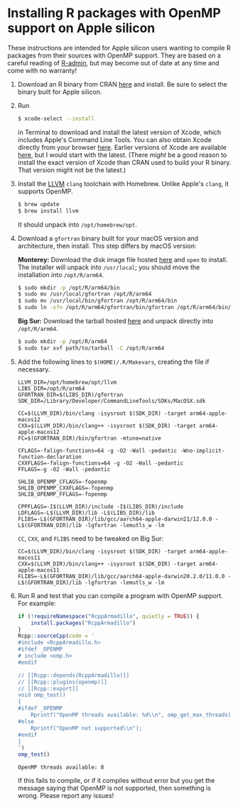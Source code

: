 # Installing R packages with OpenMP support on Apple silicon

These instructions are intended for Apple silicon users wanting to
compile R packages from their sources with OpenMP support. They are
based on a careful reading of
[R-admin](https://cran.r-project.org/doc/manuals/r-release/R-admin.html),
but may become out of date at any time and come with no warranty!

1. Download an R binary from CRAN 
   [here](https://cran.r-project.org/bin/macosx/) 
   and install. 
   Be sure to select the binary built for Apple silicon.

2. Run

   ```bash
   $ xcode-select --install
   ```

   in Terminal to download and install the latest version of Xcode, 
   which includes Apple's Command Line Tools. You can also obtain 
   Xcode directly from your browser 
   [here](https://developer.apple.com/xcode/). 
   Earlier versions of Xcode are available 
   [here](https://developer.apple.com/download/all/), 
   but I would start with the latest. 
   (There _might_ be a good reason to install the exact version of 
   Xcode than CRAN used to build your R binary. That version might
   not be the latest.)

3. Install the [LLVM](https://llvm.org/) `clang` toolchain with
   Homebrew. Unlike Apple's `clang`, it supports OpenMP.

   ```bash
   $ brew update
   $ brew install llvm 
   ```
   
   It should unpack into `/opt/homebrew/opt`.

4. Download a `gfortran` binary built for your macOS version and
   architecture, then install. This step differs by macOS version:
   
   **Monterey:** Download the disk image file hosted 
   [here](https://github.com/fxcoudert/gfortran-for-macOS/releases/tag/12-arm-alpha) 
   and `open` to install. The installer will unpack into `/usr/local`;
   you should move the installation into `/opt/R/arm64`.
   
   ```bash
   $ sudo mkdir -p /opt/R/arm64/bin
   $ sudo mv /usr/local/gfortran /opt/R/arm64
   $ sudo mv /usr/local/bin/gfortran /opt/R/arm64/bin
   $ sudo ln -sfn /opt/R/arm64/gfortran/bin/gfortran /opt/R/arm64/bin/gfortran
   ```
   
   **Big Sur:** Download the tarball hosted 
   [here](https://github.com/fxcoudert/gfortran-for-macOS/releases/tag/11-arm-alpha2) 
   and unpack directly into `/opt/R/arm64`.
   
   ```bash
   $ sudo mkdir -p /opt/R/arm64
   $ sudo tar xvf path/to/tarball -C /opt/R/arm64
   ```

5. Add the following lines to `$(HOME)/.R/Makevars`, creating the file if necessary.

   ```make
   LLVM_DIR=/opt/homebrew/opt/llvm
   LIBS_DIR=/opt/R/arm64
   GFORTRAN_DIR=$(LIBS_DIR)/gfortran
   SDK_DIR=/Library/Developer/CommandLineTools/SDKs/MacOSX.sdk
   
   CC=$(LLVM_DIR)/bin/clang -isysroot $(SDK_DIR) -target arm64-apple-macos12
   CXX=$(LLVM_DIR)/bin/clang++ -isysroot $(SDK_DIR) -target arm64-apple-macos12
   FC=$(GFORTRAN_DIR)/bin/gfortran -mtune=native
   
   CFLAGS=-falign-functions=64 -g -O2 -Wall -pedantic -Wno-implicit-function-declaration
   CXXFLAGS=-falign-functions=64 -g -O2 -Wall -pedantic
   FFLAGS=-g -O2 -Wall -pedantic

   SHLIB_OPENMP_CFLAGS=-fopenmp
   SHLIB_OPENMP_CXXFLAGS=-fopenmp
   SHLIB_OPENMP_FFLAGS=-fopenmp
   
   CPPFLAGS=-I$(LLVM_DIR)/include -I$(LIBS_DIR)/include
   LDFLAGS=-L$(LLVM_DIR)/lib -L$(LIBS_DIR)/lib
   FLIBS=-L$(GFORTRAN_DIR)/lib/gcc/aarch64-apple-darwin21/12.0.0 -L$(GFORTRAN_DIR)/lib -lgfortran -lemutls_w -lm
   ```

   `CC`, `CXX`, and `FLIBS` need to be tweaked on Big Sur:
   
   ```make
   CC=$(LLVM_DIR)/bin/clang -isysroot $(SDK_DIR) -target arm64-apple-macos11
   CXX=$(LLVM_DIR)/bin/clang++ -isysroot $(SDK_DIR) -target arm64-apple-macos11
   FLIBS=-L$(GFORTRAN_DIR)/lib/gcc/aarch64-apple-darwin20.2.0/11.0.0 -L$(GFORTRAN_DIR)/lib -lgfortran -lemutls_w -lm
   ```

6. Run R and test that you can compile a program with OpenMP support. 
   For example:
   
   ```r
   if (!requireNamespace("RcppArmadillo", quietly = TRUE)) {
       install.packages("RcppArmadillo")
   }
   Rcpp::sourceCpp(code = '
   #include <RcppArmadillo.h>
   #ifdef _OPENMP
   # include <omp.h>
   #endif
   
   // [[Rcpp::depends(RcppArmadillo)]]
   // [[Rcpp::plugins(openmp)]]
   // [[Rcpp::export]]
   void omp_test()
   {
   #ifdef _OPENMP
       Rprintf("OpenMP threads available: %d\\n", omp_get_max_threads());
   #else
       Rprintf("OpenMP not supported\\n");
   #endif
   }
   ')
   omp_test()
   ```
   ```none
   OpenMP threads available: 8
   ```
   
   If this fails to compile, or if it compiles without error but you
   get the message saying that OpenMP is not supported, then something
   is wrong. Please report any issues!
